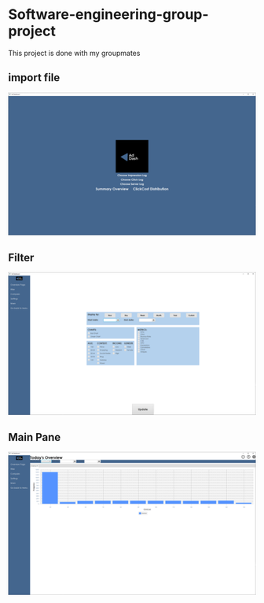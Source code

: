 # Software-engineering-group-project
This project is done with my groupmates  

## **import file**  
<p align="center"><img src="seg-group-2-code/screenshots/filechooser.png" alt="introduction" width="600"/></p> 
 
## **Filter**
<p align="center"><img src="seg-group-2-code/screenshots/filterscreen.png" alt="introduction" width="600"/></p> 

##  **Main Pane**  
<p align="center"><img src="seg-group-2-code/screenshots/summary.png" alt="introduction" width="600"/></p> 
